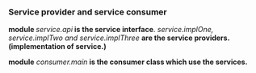 ### Service provider and service consumer

<b> module </b><i>service.api</i><b> is the service interface</b>.
<i> service.implOne, service.implTwo and service.implThree </i><b> are the service providers. (implementation of service.)</b>

<b> module</b><i> consumer.main</i><b> is the consumer class which use the services.</b>
